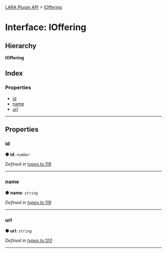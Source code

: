 [LARA Plugin API](../README.md) > [IOffering](../interfaces/ioffering.md)

# Interface: IOffering

## Hierarchy

**IOffering**

## Index

### Properties

* [id](ioffering.md#id)
* [name](ioffering.md#name)
* [url](ioffering.md#url)

---

## Properties

<a id="id"></a>

###  id

**● id**: *`number`*

*Defined in [types.ts:118](https://github.com/concord-consortium/lara/blob/b02dfc31/lara-typescript/src/plugin-api/types.ts#L118)*

___
<a id="name"></a>

###  name

**● name**: *`string`*

*Defined in [types.ts:119](https://github.com/concord-consortium/lara/blob/b02dfc31/lara-typescript/src/plugin-api/types.ts#L119)*

___
<a id="url"></a>

###  url

**● url**: *`string`*

*Defined in [types.ts:120](https://github.com/concord-consortium/lara/blob/b02dfc31/lara-typescript/src/plugin-api/types.ts#L120)*

___

